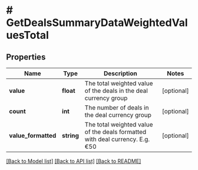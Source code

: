 # # GetDealsSummaryDataWeightedValuesTotal

## Properties

Name | Type | Description | Notes
------------ | ------------- | ------------- | -------------
**value** | **float** | The total weighted value of the deals in the deal currency group | [optional]
**count** | **int** | The number of deals in the deal currency group | [optional]
**value_formatted** | **string** | The total weighted value of the deals formatted with deal currency. E.g. €50 | [optional]

[[Back to Model list]](../README.md#documentation-for-models) [[Back to API list]](../README.md#documentation-for-api-endpoints) [[Back to README]](../README.md)
